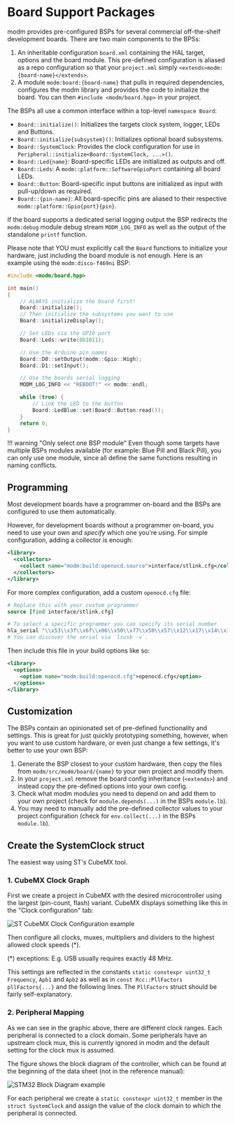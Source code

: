 # Board Support Packages

modm provides pre-configured BSPs for several commercial off-the-shelf
development boards. There are two main components to the BPSs:

1. An inheritable configuration `board.xml` containing the HAL target, options
   and the board module. This pre-defined configuration is aliased as a repo
   configuration so that your `project.xml` simply `<extends>modm:{board-name}</extends>`.
2. A module `modm:board:{board-name}` that pulls in required dependencies,
   configures the modm library and provides the code to initialize the board.
   You can then `#include <modm/board.hpp>` in your project.

The BSPs all use a common interface within a top-level `namespace Board`:

- `Board::initialize()`: Initializes the targets clock system, logger, LEDs and
  Buttons.
- `Board::initialize{subsystem}()`: Initializes optional board subsystems.
- `Board::SystemClock`: Provides the clock configuration for use in
  `Peripheral::initialize<Board::SystemClock, ...>()`.
- `Board::Led{name}`: Board-specific LEDs  are initialized as outputs and off.
- `Board::Leds`: A `modm::platform::SoftwareGpioPort` containing all board LEDs.
- `Board::Button`: Board-specific input buttons are initialized as input with
  pull-up/down as required.
- `Board::{pin-name}`: All board-specific pins are aliased to their respective
  `modm::platform::Gpio{port}{pin}`.

If the board supports a dedicated serial logging output the BSP redirects the
`modm:debug` module debug stream `MODM_LOG_INFO` as well as the output of the
standalone `printf` function.

Please note that YOU must explicitly call the `Board` functions to initialize
your hardware, just including the board module is not enough.
Here is an example using the `modm:disco-f469ni` BSP:

```cpp
#include <modm/board.hpp>

int main()
{
	// ALWAYS initialize the board first!
	Board::initialize();
	// Then initialize the subsystems you want to use
	Board::initializeDisplay();

	// Set LEDs via the GPIO port
	Board::Leds::write(0b1011);

	// Use the Arduino pin names
	Board::D0::setOutput(modm::Gpio::High);
	Board::D1::setInput();

	// Use the boards serial logging
	MODM_LOG_INFO << "REBOOT!" << modm::endl;

	while (true) {
		// Link the LED to the button
		Board::LedBlue::set(Board::Button:read());
	}
	return 0;
}
```

!!! warning "Only select one BSP module"
	Even though some targets have multiple BSPs modules available (for example:
	Blue Pill and Black Pill), you can only use one module, since all define the
	same functions resulting in naming conflicts.


## Programming

Most development boards have a programmer on-board and the BSPs are configured
to use them automatically.

However, for development boards without a programmer on-board, you need to use
your own and *specify* which one you're using. For simple configuration, adding
a collector is enough:

```xml
<library>
  <collectors>
    <collect name="modm:build:openocd.source">interface/stlink.cfg</collect>
  </collectors>
</library>
```

For more complex configuration, add a custom `openocd.cfg` file:

```tcl
# Replace this with your custom programmer
source [find interface/stlink.cfg]

# To select a specific programmer you can specify its serial number
hla_serial "\\x53\\x3f\\x6f\\x06\\x50\\x77\\x50\\x57\\x12\\x17\\x14\\x3f"
# You can discover the serial via `lsusb -v`.
```

Then include this file in your build options like so:

```xml
<library>
  <options>
    <option name="modm:build:openocd.cfg">openocd.cfg</option>
  </options>
</library>
```


## Customization

The BSPs contain an opinionated set of pre-defined functionality and settings.
This is great for just quickly prototyping something, however, when you want to
use custom hardware, or even just change a few settings, it's better to use your
own BSP:

1. Generate the BSP closest to your custom hardware, then copy the files from
   `modm/src/modm/board/{name}` to your own project and modify them.
2. In your `project.xml` remove the board config inheritance (`<extends>`) and
   instead copy the pre-defined options into your own config.
3. Check what modm modules you need to depend on and add them to your own project
   (check for `module.depends(...)` in the BSPs `module.lb`).
4. You may need to manually add the pre-defined collector values to your project
   configuration (check for `env.collect(...)` in the BSPs `module.lb`).


## Create the SystemClock struct

The easiest way using ST's CubeMX tool.

### 1. CubeMX Clock Graph

First we create a project in CubeMX with the desired microcontroller using the
largest (pin-count, flash) variant. CubeMX displays something like this in the
"Clock configuration" tab:

![ST CubeMX Clock Configuration example](https://user-images.githubusercontent.com/2820734/81305132-43715000-907e-11ea-8b8e-b444dc7560cf.png)

Then configure all clocks, muxes, multipliers and dividers to the highest
allowed clock speeds (*).

(*) exceptions: E.g. USB usually requires exactly 48 MHz.

This settings are reflected in the constants `static constexpr uint32_t Frequency`,
`Apb1` and `Apb2` as well as in `const Rcc::PllFactors pllFactors{...}` and the
following lines. The `PllFactors` struct should be fairly self-explanatory.


### 2. Peripheral Mapping

As we can see in the graphic above, there are different clock ranges.
Each peripheral is connected to a clock domain.
Some peripherals have an upstream clock mux, this is currently ignored in
modm and the default setting for the clock mux is assumed.

The figure shows the block diagram of the controller, which can be found at
the beginning of the data sheet (not in the reference manual):

![STM32 Block Diagram example](https://user-images.githubusercontent.com/2820734/81448035-fffe0b00-917d-11ea-8a1f-428548851e63.png)

For each peripheral we create a `static constexpr uint32_t` member in
the `struct SystemClock` and assign the value of the clock domain to which
the peripheral is connected.
